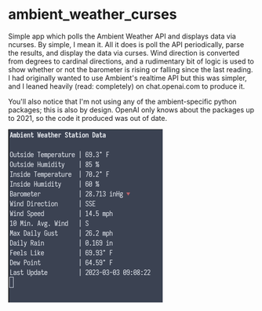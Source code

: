 # ambient_weather_curses
Simple app which polls the Ambient Weather API and displays data via ncurses. By simple, I mean it. All it does is poll the API periodically, parse the results, and display the data via curses. Wind direction is converted from degrees to cardinal directions, and a rudimentary bit of logic is used to show whether or not the barometer is rising or falling since the last reading. I had originally wanted to use Ambient's realtime API but this was simpler, and I leaned heavily (read: completely) on chat.openai.com to produce it.   

You'll also notice that I'm not using any of the ambient-specific python packages; this is also by design. OpenAI only knows about the packages up to 2021, so the code it produced was out of date. 

![screenshot](screenshot.png)

 
